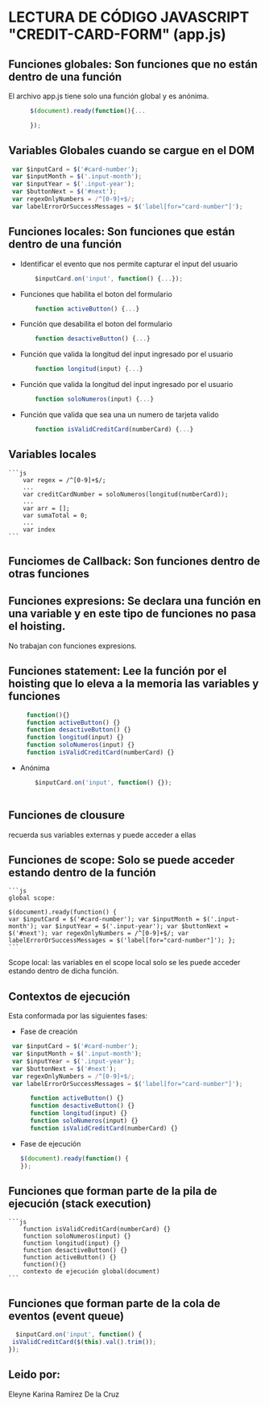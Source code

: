 # LECTURA DE CÓDIGO JAVASCRIPT "CREDIT-CARD-FORM" (app.js)

## Funciones globales: Son funciones que no están dentro de una función

   El archivo app.js tiene solo una función global y es anónima.

```js
      $(document).ready(function(){...

      });
 ```

## Variables Globales cuando se cargue en el DOM

 ```js
  var $inputCard = $('#card-number');
  var $inputMonth = $('.input-month');
  var $inputYear = $('.input-year');
  var $buttonNext = $('#next');
  var regexOnlyNumbers = /^[0-9]+$/;
  var labelErrorOrSuccessMessages = $('label[for="card-number"]');
 ```

## Funciones locales: Son funciones que están dentro de una función

* Identificar el evento que nos permite capturar el input del usuario

    ```js
        $inputCard.on('input', function() {...});
    ```

* Funciones que habilita el boton del formulario

    ```js
        function activeButton() {...} 
    ```

* Función que desabilita el boton del formulario

    ```js
        function desactiveButton() {...} 
    ```

* Función que valida la longitud del input ingresado por el usuario

    ```js
        function longitud(input) {...}
    ```

* Función que valida la longitud del input ingresado por el usuario

    ```js
        function soloNumeros(input) {...}
    ```

* Función que valida que sea una un numero de tarjeta valido

    ```js
        function isValidCreditCard(numberCard) {...}

    ```

## Variables locales

    ```js
        var regex = /^[0-9]+$/;
        ...
        var creditCardNumber = soloNumeros(longitud(numberCard));
        ...
        var arr = [];
        var sumaTotal = 0;
        ...
        var index
    ```

## Funciomes de Callback: Son funciones dentro de otras funciones

    

## Funciones expresions: Se declara una función en una variable y en este tipo de funciones no pasa el hoisting.

No trabajan con funciones expresions.

## Funciones statement: Lee la función por el hoisting que lo eleva a la memoria las variables y funciones

   ```js
        function(){}
        function activeButton() {} 
        function desactiveButton() {} 
        function longitud(input) {}
        function soloNumeros(input) {}
        function isValidCreditCard(numberCard) {}
   ``` 

* Anónima

    ```js
        $inputCard.on('input', function() {});
        
    ```
## Funciones de clousure
recuerda sus variables externas y puede acceder a ellas

## Funciones de scope: Solo se puede acceder estando dentro de la función

    ```js
    global scope: 

    $(document).ready(function() {
    var $inputCard = $('#card-number'); var $inputMonth = $('.input-month'); var $inputYear = $('.input-year'); var $buttonNext = $('#next'); var regexOnlyNumbers = /^[0-9]+$/; var labelErrorOrSuccessMessages = $('label[for="card-number"]'); };
    ```
Scope local: las variables en el scope local solo se les puede acceder estando dentro de dicha función.

## Contextos de ejecución

Esta conformada por las siguientes fases: 
* Fase de creación
 ```js
  var $inputCard = $('#card-number');
  var $inputMonth = $('.input-month');
  var $inputYear = $('.input-year');
  var $buttonNext = $('#next');
  var regexOnlyNumbers = /^[0-9]+$/;
  var labelErrorOrSuccessMessages = $('label[for="card-number"]');
  ``` 
  ```js
        function activeButton() {} 
        function desactiveButton() {} 
        function longitud(input) {}
        function soloNumeros(input) {}
        function isValidCreditCard(numberCard) {}
   ``` 
* Fase de ejecución

    ```js
    $(document).ready(function() {
    });
    ```

## Funciones que forman parte de la pila de ejecución (stack execution) 

    ```js
        function isValidCreditCard(numberCard) {}
        function soloNumeros(input) {}
        function longitud(input) {}
        function desactiveButton() {} 
        function activeButton() {} 
        function(){}
        contexto de ejecución global(document)
    ``` 

## Funciones que forman parte de la cola de eventos (event queue) 

   ```js
     $inputCard.on('input', function() {
    isValidCreditCard($(this).val().trim());
  });
   ``` 
## Leido por:

Eleyne Karina Ramírez De la Cruz


